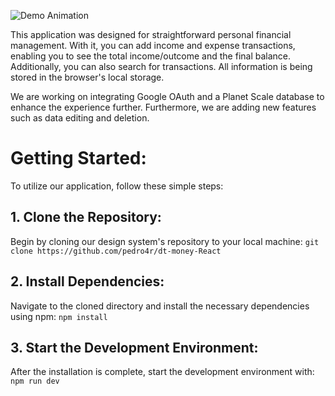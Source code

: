 ![Demo Animation](https://raw.githubusercontent.com/pedro4r/jupiter-ui/assets/images/dt-money.jpg)

This application was designed for straightforward personal financial management. With it, you can add income and expense transactions, enabling you to see the total income/outcome and the final balance. Additionally, you can also search for transactions. All information is being stored in the browser's local storage.

We are working on integrating Google OAuth and a Planet Scale database to enhance the experience further. Furthermore, we are adding new features such as data editing and deletion.

<h1>Getting Started:</h1>
To utilize our application, follow these simple steps:

## 1. Clone the Repository:
Begin by cloning our design system's repository to your local machine:
``
git clone https://github.com/pedro4r/dt-money-React
``

## 2. Install Dependencies:
Navigate to the cloned directory and install the necessary dependencies using npm:
``
npm install
``

## 3. Start the Development Environment:
After the installation is complete, start the development environment with:
``
npm run dev
``

